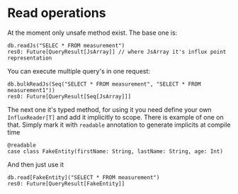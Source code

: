 # Read operations
At the moment only unsafe method exist. The base one is:
```
db.readJs("SELEC * FROM measurement")
res0: Future[QueryResult[JsArray]] // where JsArray it's influx point representation
```
You can execute multiple query's in one request:
```
db.bulkReadJs(Seq("SELECT * FROM measurement", "SELECT * FROM measurement1"))
res0: Future[QueryResult[Seq[JsArray]]]
```
The next one it's typed method, for using it you need define your own `InfluxReader[T]` and add it implicitly to scope. There is example of one on that.
Simply mark it with `readable` annotation to generate implicits at compile time
```
@readable
case class FakeEntity(firstName: String, lastName: String, age: Int)
```
And then just use it
```
db.read[FakeEntity]("SELECT * FROM measurement")
res0: Future[QueryResult[FakeEntity]]
```